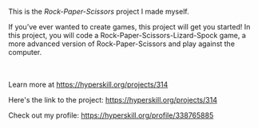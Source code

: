This is the *Rock-Paper-Scissors* project I made myself.


<p>If you’ve ever wanted to create games, this project will get you started! In this project, you will code a Rock-Paper-Scissors-Lizard-Spock game, a more advanced version of Rock-Paper-Scissors and play against the computer.</p><br/><br/>Learn more at <a href="https://hyperskill.org/projects/314?utm_source=ide&utm_medium=ide&utm_campaign=ide&utm_content=project-card">https://hyperskill.org/projects/314</a>

Here's the link to the project: https://hyperskill.org/projects/314

Check out my profile: https://hyperskill.org/profile/338765885
